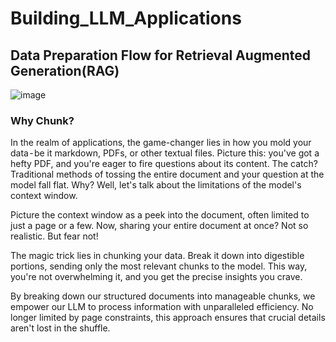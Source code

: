 # Building_LLM_Applications

## Data Preparation Flow for Retrieval Augmented Generation(RAG)

![image](https://github.com/vsingh9076/Building_LLM_Applications/assets/46970126/658560eb-db1c-4e73-ae9f-3c925e3d8ad6)

### Why Chunk?

In the realm of applications, the game-changer lies in how you mold your data - be it markdown, PDFs, or other textual files. Picture this: you've got a hefty PDF, and you're eager to fire questions about its content. The catch? Traditional methods of tossing the entire document and your question at the model fall flat. Why? Well, let's talk about the limitations of the model's context window.

Picture the context window as a peek into the document, often limited to just a page or a few. Now, sharing your entire document at once? Not so realistic. But fear not!

The magic trick lies in chunking your data. Break it down into digestible portions, sending only the most relevant chunks to the model. 
This way, you're not overwhelming it, and you get the precise insights you crave.

By breaking down our structured documents into manageable chunks, we empower our LLM to process information with unparalleled efficiency. 
No longer limited by page constraints, this approach ensures that crucial details aren't lost in the shuffle.
